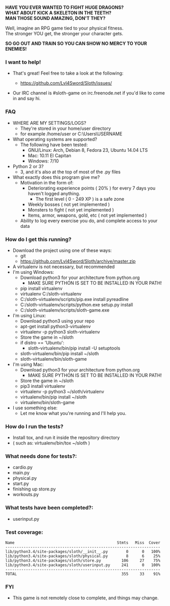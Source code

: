 **HAVE YOU EVER WANTED TO FIGHT HUGE DRAGONS?**  
**WHAT ABOUT KICK A SKELETON IN THE TEETH?**  
**MAN THOSE SOUND AMAZING, DON'T THEY?**  
  
Well, imagine an RPG game tied to your physical fitness.  
The stronger YOU get, the stronger your character gets.  
  
**SO GO OUT AND TRAIN SO YOU CAN SHOW NO MERCY TO YOUR ENEMIES!**  
  
### I want to help!
- That's great! Feel free to take a look at the following:  
    - https://github.com/Lvl4Sword/Sloth/issues/ 

- Our IRC channel is #sloth-game on irc.freenode.net if you'd like to come in and say hi.
  
### FAQ  
- WHERE ARE MY SETTINGS/LOGS?
    - They're stored in your home/user directory
    - for example /home/user or C:\Users\USERNAME  
- What operating systems are supported?  
    - The following have been tested:  
        - GNU/Linux: Arch, Debian 8, Fedora 23, Ubuntu 14.04 LTS  
        - Mac: 10.11 El Capitan  
        - Windows: 7/10  
- Python 2 or 3?  
    - 3, and it's also at the top of most of the .py files  
- What exactly does this program give me?  
    - Motivation in the form of:  
        - Deteriorating experience points ( 20% ) for every 7 days you haven't logged anything.
            - The first level ( 0 - 249 XP ) is a safe zone  
        - Weekly bosses ( not yet implemented )  
        - Monsters to fight ( not yet implemented )  
        - Items, armor, weapons, gold, etc ( not yet implemented )  
    - Ability to log every exercise you do, and complete access to your data  
  
### How do I get this running?  
- Download the project using one of these ways:  
    - git  
    - https://github.com/Lvl4Sword/Sloth/archive/master.zip
- A virtualenv is not necessary, but recommended  
- I'm using Windows:  
    - Download python3 for your architecture from python.org  
        - MAKE SURE PYTHON IS SET TO BE INSTALLED IN YOUR PATH!  
    - pip install virtualenv  
    - virtualenv C:/sloth-virtualenv  
    - C:/sloth-virtualenv/scripts/pip.exe install pyreadline  
    - C:/sloth-virtualenv/scripts/python.exe setup.py install  
    - C:/sloth-virtualenv/scripts/sloth-game.exe  
- I'm using Linux:  
    - Download python3 using your repo  
    - apt-get install python3-virtualenv  
    - virtualenv -p python3 sloth-virtualenv  
    - Store the game in ~/sloth  
    - if distro == 'Ubuntu':    
        - sloth-virtualenv/bin/pip install -U setuptools  
    - sloth-virtualenv/bin/pip install ~/sloth  
    - sloth-virtualenv/bin/sloth-game  
- I'm using Mac:  
    - Download python3 for your architecture from python.org  
        - MAKE SURE PYTHON IS SET TO BE INSTALLED IN YOUR PATH!  
    - Store the game in ~/sloth  
    - pip3 install virtualenv  
    - virtualenv -p python3 ~/sloth/virtualenv  
    - virtualenv/bin/pip install ~/sloth  
    - virtualenv/bin/sloth-game  
- I use something else:  
    - Let me know what you're running and I'll help you.   
  
### How do I run the tests?  
- Install tox, and run it inside the repository directory
- ( such as: virtualenv/bin/tox ~/sloth )

### What needs done for tests?:  
- cardio.py  
- main.py  
- physical.py  
- start.py  
- finishing up store.py  
- workouts.py  

### What tests have been completed?:  
- userinput.py  

### Test coverage:  

```
Name                                             Stmts   Miss  Cover  
--------------------------------------------------------------------  
lib/python3.4/site-packages/sloth/__init__.py        0      0   100%  
lib/python3.4/site-packages/sloth/physical.py        8      6    25%  
lib/python3.4/site-packages/sloth/store.py         106     27    75%  
lib/python3.4/site-packages/sloth/userinput.py     241      0   100%  
--------------------------------------------------------------------  
TOTAL                                              355     33    91%  
```

### FYI  
- This game is not remotely close to complete, and things may change.  
